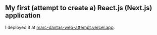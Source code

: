 ## My first (attempt to create a) React.js (Next.js) application
I deployed it at [marc-dantas-web-attempt.vercel.app](https://marc-dantas-web-attempt.vercel.app/).